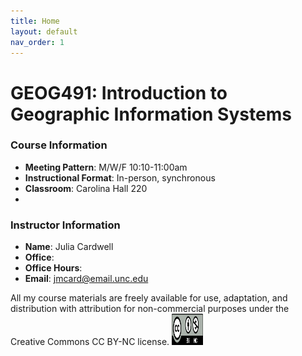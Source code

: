 ```yaml
---
title: Home
layout: default
nav_order: 1
---
```


# GEOG491: Introduction to Geographic Information Systems

### Course Information
- **Meeting Pattern**: M/W/F 10:10-11:00am
- **Instructional Format**: In-person, synchronous
- **Classroom**: Carolina Hall 220
- 
### Instructor Information
- **Name**: Julia Cardwell
- **Office**: 
- **Office Hours**: 
- **Email**: jmcard@email.unc.edu

All my course materials are freely available for use, adaptation, and distribution with attribution for non-commercial purposes under the Creative Commons CC BY-NC license. <img src="images/Cc_by-nc_icon.svg.png" alt="CC BY-NC License" width="50" height="50">

